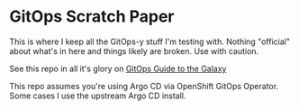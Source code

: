 # GitOps Scratch Paper

This is where I keep all the GitOps-y stuff I'm testing with. Nothing
"official" about what's in here and things likely are broken. Use with
caution.

See this repo in all it's glory on  [GitOps Guide to the Galaxy](https://red.ht/gitops)

This repo assumes you're using Argo CD via OpenShift GitOps Operator. Some cases I use the upstream Argo CD install.
